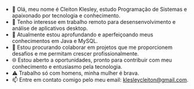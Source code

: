 - 👋 Olá, meu nome é Cleiton Klesley, estudo Programação de Sistemas e apaixonado por tecnologia e conhecimento.
- 👀 Tenho interesse em trabalho remoto para desensenvolvimento e análise de aplicativos desktop.
- 🌱 Atualmente estou aprofundando e aperfeiçoando meus conhecimentos em Java e MySQL.
- 💞️ Estou procurando colaborar em projetos que me proporcionem desafios e me permitam crescer profissionalmente.
- 🌐 Estou aberto a oportunidades, pronto para contribuir com meu conhecimento e entusiasmo pela tecnologia.
- ⚠️ Trabalho só com homens, minha mulher é brava. 
- 📫 Entre em contato comigo pelo meu email: klesleycleiton@gmail.com.
  


<!---
Cleiton-Kl/Cleiton-Kl is a ✨ special ✨ repository because its `README.md` (this file) appears on your GitHub profile.
You can click the Preview link to take a look at your changes.
--->
